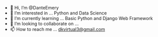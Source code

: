 - 👋 Hi, I’m @DanteEmery
- 👀 I’m interested in ... Python and Data Science
- 🌱 I’m currently learning ... Basic Python and Django Web Framework
- 💞️ I’m looking to collaborate on ... 
- 📫 How to reach me ... dkvirtual3@gmail.com

<!---
DanteEmery/DanteEmery is a ✨ special ✨ repository because its `README.md` (this file) appears on your GitHub profile.
You can click the Preview link to take a look at your changes.
--->
